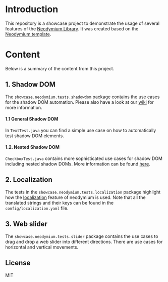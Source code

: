 # Introduction
This repository is a showcase project to demonstrate the usage of several features of the [Neodymium Library](https://github.com/Xceptance/neodymium-library). It was created based on the [Neodymium template](https://github.com/Xceptance/neodymium-template).



# Content
Below is a summary of the content from this project.

## 1. Shadow DOM
The `showcase.neodymium.tests.shadowdom` package contains the use cases for the shadow DOM automation. Please also have a look at our [wiki](https://github.com/Xceptance/neodymium-library/wiki/Shadow-DOM-Testing) for more information.
#### 1.1 General Shadow DOM
In `TextTest.java` you can find a simple use case on how to automatically test shadow DOM elements.
#### 1.2. Nested Shadow DOM
`CheckboxTest.java` contains more sophisticated use cases for shadow DOM including nested shadow DOMs. More information can be found [here](https://github.com/Xceptance/neodymium-library/wiki/Shadow-DOM-Testing).

## 2. Localization
The tests in the `showcase.neodymium.tests.localization` package highlight how the [localization](https://github.com/Xceptance/neodymium-library/wiki/Localization) feature of neodymium is used. Note that all the translated strings and their keys can be found in the `config/localization.yaml` file. 
## 3. Web slider 
The `showcase.neodymium.tests.slider` package contains the use cases to drag and drop a web slider into different directions.
There are use cases for horizontal and vertical movements. 

## License
MIT